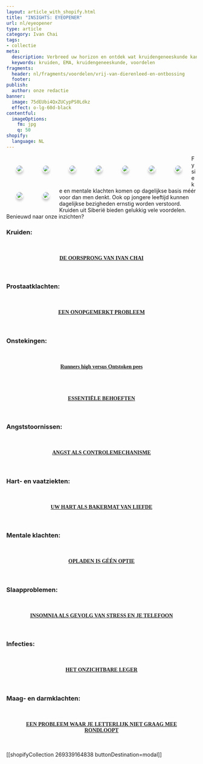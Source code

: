 ```yaml
---
layout: article_with_shopify.html
title: "INSIGHTS: EYEOPENER"
url: nl/eyeopener
type: article
category: Ivan Chai
tags:
- collectie
meta:
  description: Verbreed uw horizon en ontdek wat kruidengeneeskunde kan betekenen in het dagelijks leven. Veilig en effectief op langere termijn en tevens vrij van dierenleed en chemicaliën. Benieuwd naar onze inzichten?
  keywords: kruiden, EMA, kruidengeneeskunde, voordelen
fragments:
  header: nl/fragments/voordelen/vrij-van-dierenleed-en-ontbossing
  footer:
publish:
  author: onze redactie
banner:
  image: 75dEUbi4QxZUCypPS0Ldkz
  effect: o-lg-60d-black
contentful:
  imageOptions:
    fm: jpg
    q: 50
shopify:
  language: NL
---
```

<div class="col-md-12 col-lg-12">
    <div style="margin:auto">
    <p class="aligncenter">
        <a href="insights.ivansherbs.com/nl/collectie-artikelen/eyeopener/#flaticon-cup-of-tea"><img src="https://images.ctfassets.net/lyvtxhzy9zgr/2z3Wv9RruaRUsxycEvZyRY/d1dfe0755a7ba2653b2f923a453c519c/flaticon-cup-of-tea.png?fm=png&q=100&w=100&h=100" style="border:2px solid #fff; box-shadow: 0px 6px 5px #ccc;border-radius:190px; float:left; margin: 25px" /></a>

<a href="insights.ivansherbs.com/nl/collectie-artikelen/eyeopener/#flaticon-prostate-health"><img src="https://images.ctfassets.net/lyvtxhzy9zgr/3NsPHIDqiw40FsIQxsbZfw/400ecdf78cb0c83569e5ba4f86d01184/flaticon-prostate-health.png?fm=png&q=100&w=100&h=100" style="border:2px solid #fff; box-shadow: 0px 6px 5px #ccc;border-radius:190px; float:left; margin: 25px"></a>

<a href="insights.ivansherbs.com/nl/collectie-artikelen/eyeopener/#flaticon-joint"><img src="https://images.ctfassets.net/lyvtxhzy9zgr/1vQtxfkdY8o4kfgrBlsnkm/14f150e311b418cf249beac1d6a3abae/flaticon-joint.png?fm=png&q=100&w=100&h=100" style="border:2px solid #fff; box-shadow: 0px 6px 5px #ccc;border-radius:190px; float:left; margin: 25px" /></a>

<a href="insights.ivansherbs.com/nl/collectie-artikelen/eyeopener/#flaticon-eye-open"><img src="https://images.ctfassets.net/lyvtxhzy9zgr/17K6L8bIKqWOjUovhAL7u3/2d59e11e7a88244a19634268fb503916/flaticon-eye-open.png?fm=png&q=100&w=100&h=100" style="border:2px solid #fff; box-shadow: 0px 6px 5px #ccc;border-radius:190px; float:left; margin: 25px" /></a>

<a href="insights.ivansherbs.com/nl/collectie-artikelen/eyeopener/#flaticon-flaticon-heart-1"><img src="https://images.ctfassets.net/lyvtxhzy9zgr/7MNloy6OBPxYEES8AIlftk/8c70ab3df91179ec162cc4aa2ed6fd31/flaticon-heart-1.png?fm=png&q=100&w=100&h=100" style="border:2px solid #fff; box-shadow: 0px 6px 5px #ccc;border-radius:190px; float:left; margin: 25px" /></a>

<a href="insights.ivansherbs.com/nl/collectie-artikelen/eyeopener/#flaticon-mental_health_cross"><img src="https://images.ctfassets.net/lyvtxhzy9zgr/6eZ6gwyiefsfNfo8drXozL/267a3ca160add33c803253be0c939098/flaticon-mental_health_cross.png?fm=png&q=100&w=100&h=100" style="border:2px solid #fff; box-shadow: 0px 6px 5px #ccc;border-radius:190px; float:left; margin: 25px" /></a>

<a href="insights.ivansherbs.com/nl/collectie-artikelen/eyeopener/#flaticon-sleep-1"><img src="https://images.ctfassets.net/lyvtxhzy9zgr/4nuRnOkBtR7FL9qshIZZrh/66d9082bbfc361f556ee01523ad820a5/flaticon-sleep-1.png?fm=png&q=100&w=100&h=100" style="border:2px solid #fff; box-shadow: 0px 6px 5px #ccc;border-radius:190px; float:left; margin: 25px" /></a>

<a href="insights.ivansherbs.com/nl/collectie-artikelen/eyeopener/#flaticon-infection"><img src="https://images.ctfassets.net/lyvtxhzy9zgr/6KRpFNKQnp9uP0UNehihmT/4338bc6a91208de94d89b33fab8f4c83/flaticon-infection.png?fm=png&q=100&w=100&h=100" style="border:2px solid #fff; box-shadow: 0px 6px 5px #ccc;border-radius:190px; float:left; margin: 25px" /></a>

<a href="insights.ivansherbs.com/nl/collectie-artikelen/eyeopener/#flaticon-diarree"><img src="https://images.ctfassets.net/lyvtxhzy9zgr/HKGyL80bqjU1ECGyMvxuh/9b8964f9aebbca420fc8238c982e1a16/flaticon-diarree.png?fm=png&q=100&w=100&h=100" style="border:2px solid #fff; box-shadow: 0px 6px 5px #ccc;border-radius:190px; float:left; margin: 25px" /></a>
</p>
</div>

Fysieke en mentale klachten komen op dagelijkse basis méér voor dan men denkt. Ook op jongere leeftijd kunnen dagelijkse bezigheden ernstig worden verstoord. Kruiden uit Siberië bieden gelukkig vele voordelen. Benieuwd naar onze inzichten?

### Kruiden:
<section id="flaticon-cup-of-tea">
  <div class="row">
    <div class="col-md-12 col-lg-12">
        <div class="row">
            <div class="col-md-12">
                <div class="col-md-10" style="margin-right: auto; margin-left: auto; display: block">
                 <div style="padding: 15px">
                    <div class="blog-box">
                        <div class="blog-img">
                            <a href="/nl/artikel/ivanchai/de-oorsprong-van-ivan-chai/"><img src="https://images.ctfassets.net/lyvtxhzy9zgr/2gjpo5VPHlB4zfJ2E8Tq5/87ede303bf691a70e92b142709f8825e/ivan_chai_hills.png?w=1900&h=700&fit=fill" class="img-fluid" alt=""></a>
                        </div>
                        <div class="blog-details">
                            <div class="space-15"></div>
                            <h4 style="font-family:monad;text-align:center"><a href="/nl/artikel/ivanchai/de-oorsprong-van-ivan-chai/">DE OORSPRONG VAN IVAN CHAI</a></h4>
                            <div class="space-25"></div>
                            <!-- Place extra copy here -->
                            <div class="space-25"></div>
                        </div>
                    </div>
                </div>
            </div>
        </div>
    </div>
</section>

### Prostaatklachten:
<section id="flaticon-prostate-health">
  <div class="row">
    <div class="col-md-12 col-lg-12">
        <div class="row">
            <div class="col-md-12">
                <div class="col-md-10" style="margin-right: auto; margin-left: auto; display: block">
                 <div style="padding: 15px">
                    <div class="blog-box">
                        <div class="blog-img">
                            <a href="/nl/artikel/prostaat/prostaatkanker/een-onopgemerkt-probleem/"><img src="https://images.ctfassets.net/lyvtxhzy9zgr/5vLYQmt6Gub4cdq7VUs1PQ/5061e2c02b89b90ae938e809964f4b07/artikel_een_onopgemerkt_probleem.jpg?w=1900&amp;h=700&amp;fit=fill" class="img-fluid" alt=""></a>
                        </div>
                        <div class="blog-details">
                            <div class="space-15"></div>
                            <h4 style="font-family:monad;text-align:center"><a href="/nl/artikel/prostaat/prostaatkanker/een-onopgemerkt-probleem/">EEN ONOPGEMERKT PROBLEEM</a></h4>
                            <div class="space-25"></div>
                            <!-- Place extra copy here -->
                            <div class="space-25"></div>
                        </div>
                    </div>
                </div>
            </div>
        </div>
    </div>
</section>

### Onstekingen:
<section id="flaticon-joint">
  <div class="row">
    <div class="col-md-12 col-lg-12">
        <div class="row">
            <div class="col-md-12">
                <div class="col-md-10" style="margin-right: auto; margin-left: auto; display: block">
                 <div style="padding: 15px">
                    <div class="blog-box">
                        <div class="blog-img">
                            <a href="/nl/artikel/peesontsteking/runners-high-versus-ontstoken-pees"><img src="https://images.ctfassets.net/lyvtxhzy9zgr/5EMwMAfSFCPHtmA9LGWHiN/4d0c649a77751906c2b7872177bdc60c/artikel_runners_high_versus_ontstoken_pees.jpg?w=1900&h=700&fit=fill" class="img-fluid" alt=""></a>
                        </div>
                        <div class="blog-details">
                            <div class="space-15"></div>
                            <h4 style="font-family:monad;text-align:center"><a href="/nl/artikel/peesontsteking/runners-high-versus-ontstoken-pees">Runners high versus Ontstoken pees</a></h4>
                            <div class="space-25"></div>
                            <!-- Place extra copy here -->
                            <div class="space-25"></div>
                        </div>
                    </div>
                </div>
            </div>
        </div>
    </div>
</div>
<div>
    <div>
        <div>
            <div>
                <div>
                  <div class="col-md-10" style="margin-right: auto; margin-left: auto; display: block">
                    <div style="padding: 15px">
                        <div class="blog-img">
                           <a href="/nl/artikel/slijmbeursontsteking/essentiele-behoeften/"><img src="https://images.ctfassets.net/lyvtxhzy9zgr/sleZsUJOtOiDOZu5jF2MR/d54b2d066ba3481c353380f129ca38d6/artikel_essentiele_behoeften.jpg?w=1900&h=700&fit=fill" class="img-fluid" alt=""></a>
                        </div>
                        <div class="blog-details">
                            <div class="space-25"></div>
                            <h4 style="font-family:monad;text-align:center"><a href="/nl/artikel/slijmbeursontsteking/essentiele-behoeften/">ESSENTIËLE BEHOEFTEN</a></h4>
                            <div class="space-25"></div>
                            <!-- Place extra copy here -->
                          <div class="space-25"></div>
                        </div>
                    </div>
                </div>
            </div>
        </div>
    </div>
</section>

### Angststoornissen:
<section id="flaticon-eye-open">
  <div class="row">
    <div class="col-md-12 col-lg-12">
        <div class="row">
            <div class="col-md-12">
                <div class="col-md-10" style="margin-right: auto; margin-left: auto; display: block">
                 <div style="padding: 15px">
                    <div class="blog-box">
                        <div class="blog-img">
                            <a href="/nl/artikel/angst/angst-als-controlemechanisme/"><img src="https://images.ctfassets.net/lyvtxhzy9zgr/5DBGCimPakHZxfe3I4oykk/d2047d7fa0bae62d4e923510ef0c4e02/artikel_angst_als_controlemechanisme.jpg?w=1900&h=700&fit=fill" class="img-fluid" alt=""></a>
                        </div>
                        <div class="blog-details">
                            <div class="space-15"></div>
                            <h4 style="font-family:monad;text-align:center"><a href="/nl/artikel/angst/angst-als-controlemechanisme/">ANGST ALS CONTROLEMECHANISME</a></h4>
                            <div class="space-25"></div>
                            <!-- Place extra copy here -->
                            <div class="space-25"></div>
                        </div>
                    </div>
                </div>
            </div>
        </div>
    </div>
</section>

### Hart- en vaatziekten:
<section id="flaticon-flaticon-heart-1">
  <div class="row">
    <div class="col-md-12 col-lg-12">
        <div class="row">
            <div class="col-md-12">
                <div class="col-md-10" style="margin-right: auto; margin-left: auto; display: block">
                 <div style="padding: 15px">
                    <div class="blog-box">
                        <div class="blog-img">
                            <a href="/nl/artikel/hart-en-vaatziekten/uw-hart-als-bakermat-van-liefde/"><img src="https://images.ctfassets.net/lyvtxhzy9zgr/2gVNGIp4yhtESqHRBqRuAs/3bc5f7fa32c7c78712f2c4af531dc410/artikel_Uw_hart_als_bakermat_van_liefde.jpg?w=1900&h=700&fit=fill" class="img-fluid" alt=""></a>
                        </div>
                        <div class="blog-details">
                            <div class="space-15"></div>
                            <h4 style="font-family:monad;text-align:center"><a href="/nl/artikel/hart-en-vaatziekten/uw-hart-als-bakermat-van-liefde/">UW HART ALS BAKERMAT VAN LIEFDE</a></h4>
                            <div class="space-25"></div>
                            <!-- Place extra copy here -->
                            <div class="space-25"></div>
                       </div>
                    </div>
                </div>
            </div>
        </div>
    </div>
</section>

### Mentale klachten:
<section id="flaticon-mental_health_cross">
  <div class="row">
    <div class="col-md-12 col-lg-12">
        <div class="row">
            <div class="col-md-12">
                <div class="col-md-10" style="margin-right: auto; margin-left: auto; display: block">
                 <div style="padding: 15px">
                    <div class="blog-box">
                        <div class="blog-img">
                            <a href="/nl/artikel/burnout/opladen-is-geen-optie/"><img src="https://images.ctfassets.net/lyvtxhzy9zgr/39T1Y3A7bqbfLgU5XHgYsz/aadc285a010099b3585731839ceaa49c/artikel_opladen_is_geen_optie.jpg?w=1900&h=700&fit=fill" class="img-fluid" alt=""></a>
                        </div>
                        <div class="blog-details">
                            <div class="space-15"></div>
                            <h4 style="font-family:monad;text-align:center"><a href="/nl/artikel/burnout/opladen-is-geen-optie/">OPLADEN IS GÉÉN OPTIE</a></h4>
                            <div class="space-25"></div>
                            <!-- Place extra copy here -->
                            <div class="space-25"></div>
                        </div>
                    </div>
                </div>
            </div>
        </div>
    </div>
</section>

### Slaapproblemen:
<section id="flaticon-sleep-1">
  <div class="row">
    <div class="col-md-12 col-lg-12">
        <div class="row">
            <div class="col-md-12">
                <div class="col-md-10" style="margin-right: auto; margin-left: auto; display: block">
                 <div style="padding: 15px">
                    <div class="blog-box">
                        <div class="blog-img">
                            <a href="/nl/artikel/slaapproblemen/insomnia-als-gevolg-van-stress-en-je-telefoon/"><img src="https://images.ctfassets.net/lyvtxhzy9zgr/48u2gVeJExSmuZRlo25XRI/7aa749e8cfd4eeaf1ae1edbfd8c93201/artikel_insomnia_als_gevolg_van_stress_en_je_telefoon.jpg?w=1900&h=700&fit=fill" class="img-fluid" alt=""></a>
                        </div>
                        <div class="blog-details">
                            <div class="space-15"></div>
                            <h4 style="font-family:monad;text-align:center"><a href="/nl/artikel/slaapproblemen/insomnia-als-gevolg-van-stress-en-je-telefoon/">INSOMNIA ALS GEVOLG VAN STRESS EN JE TELEFOON</a></h4>
                            <div class="space-25"></div>
                            <!-- Place extra copy here -->
                            <div class="space-25"></div>
                        </div>
                    </div>
                </div>
            </div>
        </div>
    </div>
</section>

### Infecties:
<section id="flaticon-infection">
  <div class="row">
    <div class="col-md-12 col-lg-12">
        <div class="row">
            <div class="col-md-12">
                <div class="col-md-10" style="margin-right: auto; margin-left: auto; display: block">
                 <div style="padding: 15px">
                    <div class="blog-box">
                        <div class="blog-img">
                            <a href="/nl/artikel/infecties/het-onzichtbare-leger/"><img src="https://images.ctfassets.net/lyvtxhzy9zgr/KQWFaPqRC6rGOX9G2rhPg/1d229c885f5e916dc7259f2e2ec8aa4a/artikel_het_onzichtbare_leger.jpg?w=1900&h=700&fit=fill" class="img-fluid" alt=""></a>
                        </div>
                        <div class="blog-details">
                            <div class="space-15"></div>
                            <h4 style="font-family:monad;text-align:center"><a href="/nl/artikel/infecties/het-onzichtbare-leger/">HET ONZICHTBARE LEGER</a></h4>
                            <div class="space-25"></div>
                            <!-- Place extra copy here -->
                            <div class="space-25"></div>
                        </div>
                    </div>
                </div>
            </div>
        </div>
    </div>
</section>

### Maag- en darmklachten:
<section id="flaticon-diarree">
  <div class="row">
    <div class="col-md-12 col-lg-12">
        <div class="row">
            <div class="col-md-12">
                <div class="col-md-10" style="margin-right: auto; margin-left: auto; display: block">
                 <div style="padding: 15px">
                    <div class="blog-box">
                        <div class="blog-img">
                            <a href="/nl/artikel/een-probleem-waar-je-niet-graag-mee-rondloopt"><img src="https://images.ctfassets.net/lyvtxhzy9zgr/flSdkxTJqPovxqWtadqVj/7d1fbf8607d57e6fe75db85faf14426b/artikel_een_voorspelbaar_probleem.jpg?w=1900&h=700&fit=fill" class="img-fluid" alt=""></a>
                        </div>
                        <div class="blog-details">
                            <div class="space-15"></div>
                            <h4 style="font-family:monad;text-align:center"><a href="/nl/artikel/een-probleem-waar-je-niet-graag-mee-rondloopt">EEN PROBLEEM WAAR JE LETTERLIJK NIET GRAAG MEE RONDLOOPT</a></h4>
                            <div class="space-25"></div>
                            <!-- Place extra copy here -->
                            <div class="space-25"></div>
                        </div>
                    </div>
                </div>
            </div>
        </div>
    </div>
</section>

[[shopifyCollection 269339164838 buttonDestination=modal]]
